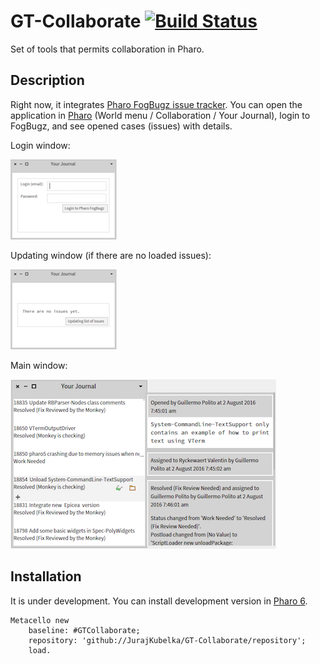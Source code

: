 # GT-Collaborate [![Build Status](https://travis-ci.org/JurajKubelka/GT-Collaborate.svg?branch=master)](https://travis-ci.org/JurajKubelka/GT-Collaborate)

Set of tools that permits collaboration in Pharo. 

## Description

Right now, it integrates [Pharo FogBugz issue tracker](http://pharo.fogbugz.com). You can open the application in [Pharo](http://pharo.org) (World menu / Collaboration / Your Journal), login to FogBugz, and see opened cases (issues) with details.


Login window:

![login window](images/readme/login.png)

Updating window (if there are no loaded issues):

![updating window](images/readme/updating.png)

Main window:

![main window](images/readme/main.png)

## Installation

It is under development. You can install development version in [Pharo 6](http://pharo.org). 

```
Metacello new
	baseline: #GTCollaborate;
	repository: 'github://JurajKubelka/GT-Collaborate/repository';
	load.
```
